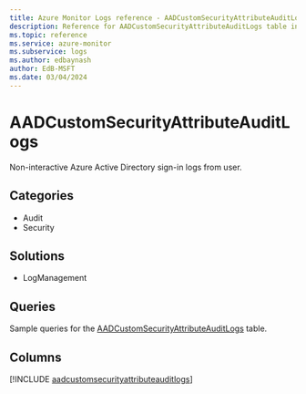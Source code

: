 ```yaml
---
title: Azure Monitor Logs reference - AADCustomSecurityAttributeAuditLogs
description: Reference for AADCustomSecurityAttributeAuditLogs table in Azure Monitor Logs.
ms.topic: reference
ms.service: azure-monitor
ms.subservice: logs
ms.author: edbaynash
author: EdB-MSFT
ms.date: 03/04/2024
---
```


# AADCustomSecurityAttributeAuditLogs

Non-interactive Azure Active Directory sign-in logs from user.


## Categories

- Audit
- Security

## Solutions

- LogManagement

## Queries

 Sample queries for the [AADCustomSecurityAttributeAuditLogs](/azure/azure-monitor/reference/queries/aadcustomsecurityattributeauditlogs) table.


## Columns
  
[!INCLUDE [aadcustomsecurityattributeauditlogs](.././tables/includes/aadcustomsecurityattributeauditlogs-include.md)]
